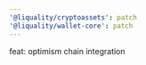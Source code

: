 ```yaml
---
'@liquality/cryptoassets': patch
'@liquality/wallet-core': patch
---
```


feat: optimism chain integration

